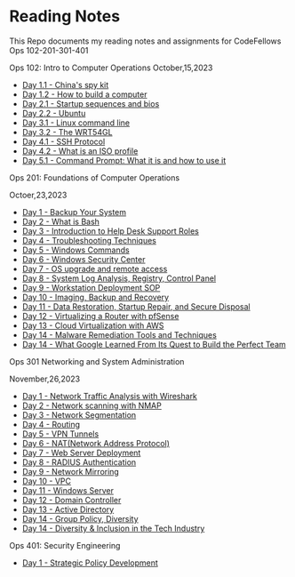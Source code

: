 # Reading Notes
This Repo documents my reading notes and assignments for CodeFellows Ops 102-201-301-401

Ops 102: Intro to Computer Operations
October,15,2023

- [Day 1.1 - China's spy kit](readind.md)
- [Day 1.2 - How to build a computer](reading2.md)
- [Day 2.1 - Startup sequences and bios](reading03.md)
- [Day 2.2 - Ubuntu](reading04.md)
- [Day 3.1 - Linux command line](reading05.md)
- [Day 3.2 - The WRT54GL](reading06.md)
- [Day 4.1 - SSH Protocol](reading07.md)
- [Day 4.2 - What is an ISO profile](reading08.md)
- [Day 5.1 - Command Prompt: What it is and how to use it](reading09.md)




Ops 201: Foundations of Computer Operations

Octoer,23,2023
- [Day 1 - Backup Your System](ops-201d14-reading-01.md)
- [Day 2 - What is Bash](ops-201d14-reading02.md)
- [Day 3 - Introduction to Help Desk Support Roles](ops-201d14-reading03.md)
- [Day 4 - Troubleshooting Techniques](ops-201d14reading04.md)
- [Day 5 - Windows Commands](ops-201d14-reading05.md)
- [Day 6 - Windows Security Center](ops-201d14-reading06.md)
- [Day 7 - OS upgrade and remote access](ops-201d14-reading07.md)
- [Day 8 - System Log Analysis, Registry, Control Panel](ops-201d14-reading08.md)
- [Day 9 - Workstation Deployment SOP](ops-201d14-reading09.md)
- [Day 10 - Imaging, Backup and Recovery](ops201d14-reading10)
- [Day 11 - Data Restoration, Startup Repair, and Secure Disposal](ops201d14-reading11.md)
- [Day 12 - Virtualizing a Router with pfSense](/home/scottyj/reading-notes/ops201d14-reading12.md)
- [Day 13 - Cloud Virtualization with AWS](/home/scottyj/reading-notes/ops201d14-reading13.md)
- [Day 14 - Malware Remediation Tools and Techniques](/home/scottyj/reading-notes/ops201d14-reading14.md)
- [Day 14 - What Google Learned From Its Quest to Build the Perfect Team](/home/scottyj/reading-notes/ops-201d14-reading15.md)





Ops 301 Networking and System Administration 

November,26,2023
- [Day 1 - Network Traffic Analysis with Wireshark](ops-301d14-reading01.md)
- [Day 2 - Network scanning with NMAP](ops301d14-reading02.md)
- [Day 3 - Network Segmentation](ops301d14-reading03.md)
- [Day 4 - Routing](ops301d14-reading04.md)
- [Day 5 - VPN Tunnels](ops301d14-reading05.md)
- [Day 6 - NAT(Network Address Protocol)](ops301d14-reading06.md)
- [Day 7 - Web Server Deployment](ops301d14-reading07.md)
- [Day 8 - RADIUS Authentication](ops301d14-reading08.md)
- [Day 9 - Network Mirroring](ops301d14-reading09.md)
- [Day 10 - VPC](ops301d14-reading10.md)
- [Day 11 - Windows Server](ops301d14-reading11.md)
- [Day 12 - Domain Controller](ops301d14-reading12.md)
- [Day 13 - Active Directory](ops301d14-reading13.md)
- [Day 14 - Group Policy, Diversity](ops301d14-reading14.md)
- [Day 14 - Diversity & Inclusion in the Tech Industry](ops301d14-reading14-Diversity.md)

Ops 401: Security Engineering 
- [Day 1 - Strategic Policy Development](ops401-reading01.md)
